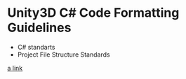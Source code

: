 # Unity3D C# Code Formatting Guidelines

- C# standarts
- Project File Structure Standards

[a link](https://github.com/O1dSeaman/unity3d-standarts/master/other_file.md)
